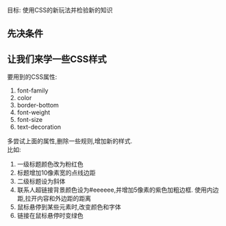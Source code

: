 目标: 使用CSS的新玩法并检验新的知识

## 先决条件

## 让我们来学一些CSS样式
要用到的CSS属性:
1. font-family
2. color
3. border-bottom
4. font-weight
5. font-size
6. text-decoration

多尝试上面的属性,删除一些规则,增加新的样式.  
比如:
1. 一级标题颜色改为粉红色
2. 标题增加10像素宽的点线边距
3. 二级标题设为斜体
4. 联系人超链接背景颜色设为#eeeeee,并增加5像素的紫色加粗边框. 使用内边距,拉开内容和外边距的距离
5. 鼠标悬停到某些元素时,改变颜色和字体
6. 链接在鼠标悬停时变绿色
